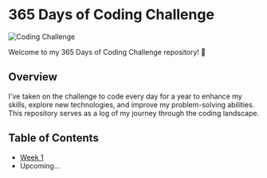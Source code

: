 # 365 Days of Coding Challenge

![Coding Challenge]()

Welcome to my 365 Days of Coding Challenge repository! 🚀

## Overview

I've taken on the challenge to code every day for a year to enhance my skills, explore new technologies, and improve my problem-solving abilities. This repository serves as a log of my journey through the coding landscape.

## Table of Contents

- [Week 1](Week1-Details.md)
- Upcoming...
